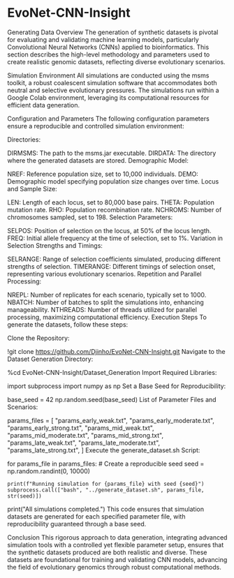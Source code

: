 # EvoNet-CNN-Insight

Generating Data
Overview
The generation of synthetic datasets is pivotal for evaluating and validating machine learning models, particularly Convolutional Neural Networks (CNNs) applied to bioinformatics. This section describes the high-level methodology and parameters used to create realistic genomic datasets, reflecting diverse evolutionary scenarios.

Simulation Environment
All simulations are conducted using the msms toolkit, a robust coalescent simulation software that accommodates both neutral and selective evolutionary pressures. The simulations run within a Google Colab environment, leveraging its computational resources for efficient data generation.

Configuration and Parameters
The following configuration parameters ensure a reproducible and controlled simulation environment:

Directories:

DIRMSMS: The path to the msms.jar executable.
DIRDATA: The directory where the generated datasets are stored.
Demographic Model:

NREF: Reference population size, set to 10,000 individuals.
DEMO: Demographic model specifying population size changes over time.
Locus and Sample Size:

LEN: Length of each locus, set to 80,000 base pairs.
THETA: Population mutation rate.
RHO: Population recombination rate.
NCHROMS: Number of chromosomes sampled, set to 198.
Selection Parameters:

SELPOS: Position of selection on the locus, at 50% of the locus length.
FREQ: Initial allele frequency at the time of selection, set to 1%.
Variation in Selection Strengths and Timings:

SELRANGE: Range of selection coefficients simulated, producing different strengths of selection.
TIMERANGE: Different timings of selection onset, representing various evolutionary scenarios.
Repetition and Parallel Processing:

NREPL: Number of replicates for each scenario, typically set to 1000.
NBATCH: Number of batches to split the simulations into, enhancing manageability.
NTHREADS: Number of threads utilized for parallel processing, maximizing computational efficiency.
Execution Steps
To generate the datasets, follow these steps:

Clone the Repository:

!git clone https://github.com/Djinho/EvoNet-CNN-Insight.git
Navigate to the Dataset Generation Directory:

%cd EvoNet-CNN-Insight/Dataset_Generation
Import Required Libraries:

import subprocess
import numpy as np
Set a Base Seed for Reproducibility:

base_seed = 42
np.random.seed(base_seed)
List of Parameter Files and Scenarios:

params_files = [
    "params_early_weak.txt",
    "params_early_moderate.txt",
    "params_early_strong.txt",
    "params_mid_weak.txt",
    "params_mid_moderate.txt",
    "params_mid_strong.txt",
    "params_late_weak.txt",
    "params_late_moderate.txt",
    "params_late_strong.txt",
]
Execute the generate_dataset.sh Script:

for params_file in params_files:
    # Create a reproducible seed
    seed = np.random.randint(0, 10000)
    
    print(f"Running simulation for {params_file} with seed {seed}")
    subprocess.call(["bash", "../generate_dataset.sh", params_file, str(seed)])

print("All simulations completed.")
This code ensures that simulation datasets are generated for each specified parameter file, with reproducibility guaranteed through a base seed.

Conclusion
This rigorous approach to data generation, integrating advanced simulation tools with a controlled yet flexible parameter setup, ensures that the synthetic datasets produced are both realistic and diverse. These datasets are foundational for training and validating CNN models, advancing the field of evolutionary genomics through robust computational methods.
 
